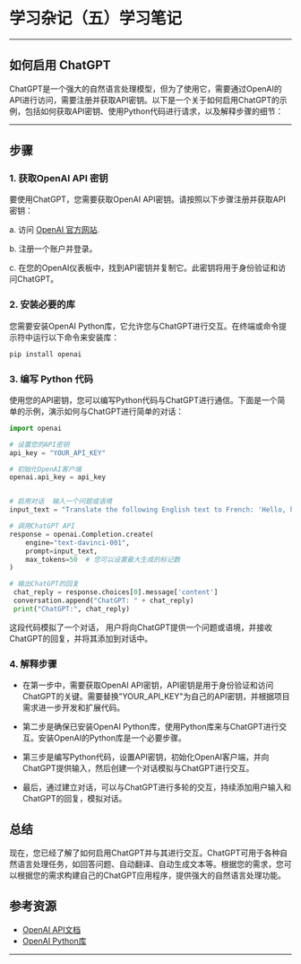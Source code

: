 # 学习杂记（五）学习笔记

---

## 如何启用 ChatGPT

ChatGPT是一个强大的自然语言处理模型，但为了使用它，需要通过OpenAI的API进行访问，需要注册并获取API密钥。以下是一个关于如何启用ChatGPT的示例，包括如何获取API密钥、使用Python代码进行请求，以及解释步骤的细节：

---

## 步骤

### 1. 获取OpenAI API 密钥
   要使用ChatGPT，您需要获取OpenAI API密钥。请按照以下步骤注册并获取API密钥：

   a. 访问 [OpenAI 官方网站](https://beta.openai.com/).

   b. 注册一个账户并登录。

   c. 在您的OpenAI仪表板中，找到API密钥并复制它。此密钥将用于身份验证和访问ChatGPT。

### 2. 安装必要的库
   您需要安装OpenAI Python库，它允许您与ChatGPT进行交互。在终端或命令提示符中运行以下命令来安装库：

   ```bash
   pip install openai
   ```

### 3. 编写 Python 代码
   使用您的API密钥，您可以编写Python代码与ChatGPT进行通信。下面是一个简单的示例，演示如何与ChatGPT进行简单的对话：

   ```python
   import openai

   # 设置您的API密钥
   api_key = "YOUR_API_KEY"

   # 初始化OpenAI客户端
   openai.api_key = api_key
  

   # 启用对话  输入一个问题或语境 
   input_text = "Translate the following English text to French: 'Hello, how are you?'"

   # 调用ChatGPT API
   response = openai.Completion.create(
       engine="text-davinci-001",
       prompt=input_text,
       max_tokens=50  # 您可以设置最大生成的标记数
   )

   # 输出ChatGPT的回复
    chat_reply = response.choices[0].message['content']
    conversation.append("ChatGPT: " + chat_reply)
    print("ChatGPT:", chat_reply)
   ```

   这段代码模拟了一个对话， 用户将向ChatGPT提供一个问题或语境，并接收ChatGPT的回复，并将其添加到对话中。

### 4. 解释步骤
   - 在第一步中，需要获取OpenAI API密钥，API密钥是用于身份验证和访问ChatGPT的关键。需要替换"YOUR_API_KEY"为自己的API密钥，并根据项目需求进一步开发和扩展代码。 

   - 第二步是确保已安装OpenAI Python库，使用Python库来与ChatGPT进行交互。安装OpenAI的Python库是一个必要步骤。

   - 第三步是编写Python代码，设置API密钥，初始化OpenAI客户端，并向ChatGPT提供输入，然后创建一个对话模拟与ChatGPT进行交互。

   - 最后，通过建立对话，可以与ChatGPT进行多轮的交互，持续添加用户输入和ChatGPT的回复，模拟对话。

     

## 总结
现在，您已经了解了如何启用ChatGPT并与其进行交互。ChatGPT可用于各种自然语言处理任务，如回答问题、自动翻译、自动生成文本等。根据您的需求，您可以根据您的需求构建自己的ChatGPT应用程序，提供强大的自然语言处理功能。

## 参考资源
- [OpenAI API文档](https://beta.openai.com/docs/)
- [OpenAI Python库](https://pypi.org/project/openai/)

---

